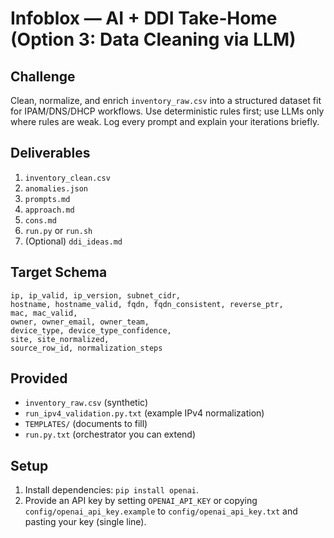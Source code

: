 # Infoblox — AI + DDI Take‑Home (Option 3: Data Cleaning via LLM)

## Challenge
Clean, normalize, and enrich `inventory_raw.csv` into a structured dataset fit for IPAM/DNS/DHCP workflows. Use deterministic rules first; use LLMs only where rules are weak. Log every prompt and explain your iterations briefly.

## Deliverables
1. `inventory_clean.csv`
2. `anomalies.json`
3. `prompts.md`
4. `approach.md`
5. `cons.md`
6. `run.py` or `run.sh`
7. (Optional) `ddi_ideas.md`

## Target Schema
```
ip, ip_valid, ip_version, subnet_cidr,
hostname, hostname_valid, fqdn, fqdn_consistent, reverse_ptr,
mac, mac_valid,
owner, owner_email, owner_team,
device_type, device_type_confidence,
site, site_normalized,
source_row_id, normalization_steps
```

## Provided
- `inventory_raw.csv` (synthetic)
- `run_ipv4_validation.py.txt` (example IPv4 normalization)
- `TEMPLATES/` (documents to fill)
- `run.py.txt` (orchestrator you can extend)

## Setup
1. Install dependencies: `pip install openai`.
2. Provide an API key by setting `OPENAI_API_KEY` or copying `config/openai_api_key.example` to `config/openai_api_key.txt` and pasting your key (single line).
